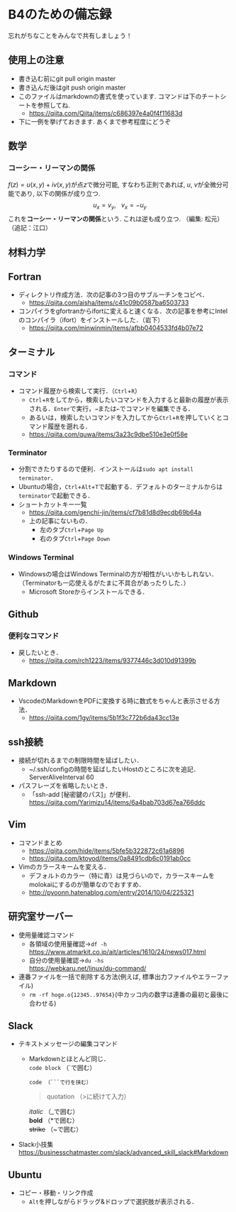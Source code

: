 # B4のための備忘録
忘れがちなことをみんなで共有しましょう！

## 使用上の注意
* 書き込む前にgit pull origin master
* 書き込んだ後はgit push origin master
* このファイルはmarkdownの書式を使っています. コマンドは下のチートシートを参照してね. 
    * https://qiita.com/Qiita/items/c686397e4a0f4f11683d
* 下に一例を挙げておきます. あくまで参考程度にどうぞ
## 数学
### コーシー・リーマンの関係
$f(z) = u(x, y) + iv(x, y)$が点$z$で微分可能, すなわち正則であれば, $u, ~v$が全微分可能であり, 以下の関係が成り立つ.
$$u_{x} = v_{y},~~~v_{x} = -u_{y}$$
これを**コーシー・リーマンの関係**という. これは逆も成り立つ. （編集: 松元）（追記：江口）

## 材料力学

## Fortran
* ディレクトリ作成方法．次の記事の3つ目のサブルーチンをコピペ．
    * https://qiita.com/aisha/items/c41c09b0587ba6503733
* コンパイラをgfortranからifortに変えると速くなる．次の記事を参考にIntelのコンパイラ（ifort）をインストールした．（岩下）
    * https://qiita.com/minwinmin/items/afbb0404533fd4b07e72 

## ターミナル
### コマンド
* コマンド履歴から検索して実行．（`Ctrl`+`R`）
    * `Ctrl`+`R`をしてから，検索したいコマンドを入力すると最新の履歴が表示される．`Enter`で実行，`→`または`←`でコマンドを編集できる．
    * あるいは，検索したいコマンドを入力してから`Ctrl`+`R`を押していくとコマンド履歴を遡れる．
    * https://qiita.com/quwa/items/3a23c9dbe510e3e0f58e
### Terminator
* 分割できたりするので便利．インストールは`sudo apt install terminator`．
* Ubuntuの場合，`Ctrl`+`Alt`+`T`で起動する．デフォルトのターミナルからは`terminator`で起動できる．
* ショートカットキー一覧
    * https://qiita.com/genchi-jin/items/cf7b81d8d9ecdb69b64a
    * 上の記事にないもの．
        * 左のタブ`Ctrl`+`Page Up`
        * 右のタブ`Ctrl`+`Page Down`
### Windows Terminal
* Windowsの場合はWindows Terminalの方が相性がいいかもしれない．（Terminatorも一応使えるがたまに不具合があったりした．）
    * Microsoft Storeからインストールできる．

## Github
### 便利なコマンド
* 戻したいとき．
    * https://qiita.com/rch1223/items/9377446c3d010d91399b

## Markdown
* VscodeのMarkdownをPDFに変換する時に数式をちゃんと表示させる方法．
    * https://qiita.com/1gy/items/5b1f3c772b6da43cc13e

## ssh接続
* 接続が切れるまでの制限時間を延ばしたい．
    * ~/.ssh/configの時間を延ばしたいHostのところに次を追記．<br>ServerAliveInterval 60
* パスフレーズを省略したいとき．
    * 「ssh-add [秘密鍵のパス]」が便利．
        https://qiita.com/Yarimizu14/items/6a4bab703d67ea766ddc

## Vim
* コマンドまとめ
    * https://qiita.com/hide/items/5bfe5b322872c61a6896
    * https://qiita.com/ktoyod/items/0a8491cdb6c0191ab0cc
* Vimのカラースキームを変える．
    * デフォルトのカラー（特に青）は見づらいので，カラースキームをmolokaiにするのが簡単なのでおすすめ．
    * http://pyoonn.hatenablog.com/entry/2014/10/04/225321
## 研究室サーバー
* 使用量確認コマンド
    * 各領域の使用量確認→`df -h`  
        https://www.atmarkit.co.jp/ait/articles/1610/24/news017.html
    * 自分の使用量確認→`du -hs`  
        https://webkaru.net/linux/du-command/
* 連番ファイルを一括で削除する方法(例えば, 標準出力ファイルやエラーファイル)
    * `rm -rf hoge.o{12345..97654}`(中カッコ内の数字は連番の最初と最後に合わせる)

## Slack
* テキストメッセージの編集コマンド
    * Markdownとほとんど同じ．<br>
        `code block` （`で囲む）
        ```
        code （```で行を挟む）
        ```
        >quotation （>に続けて入力）

        _italic_ （_で囲む）  
        **bold** （*で囲む）  
        ~~strike~~ （~で囲む）  
* Slack小技集  
        https://businesschatmaster.com/slack/advanced_skill_slack#Markdown

## Ubuntu
* コピー・移動・リンク作成
    * `Alt`を押しながらドラッグ&ドロップで選択肢が表示される．
